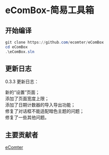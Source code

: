 # eComBox-简易工具箱

## 开始编译

``` powershell
git clone https://github.com/ecomter/eComBox  
cd eComBox  
.\eComBox.sln  
```
## 更新日志
0.3.3 更新日志：    
  
新的“设置”页面；  
添加了页面宽度上限；  
添加了日期计数器的导入导出功能；  
修复了对话框不能适配暗色主题的问题；  
修复了一些其他问题。    

 
## 主要贡献者 
[eComter](https://github.com/ecomter)



